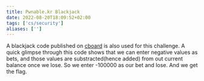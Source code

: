 ```yaml
---
title: Pwnable.kr Blackjack
date: 2022-08-20T18:09:52+02:00
tags: ['cs/security']
aliases: ['']
---
```


A blackjack code published on
[cboard](https://cboard.cprogramming.com/c-programming/114023-simple-blackjack-program.html) is also used for this challenge.
A quick glimpse through this code shows that we can enter negative values as
bets, and those values are substracted(hence added) from out current balance
once we lose. So we enter -100000 as our bet and lose. And we get the flag.



